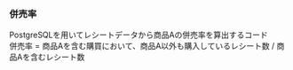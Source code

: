 ### 併売率
PostgreSQLを用いてレシートデータから商品Aの併売率を算出するコード   
併売率 = 商品Aを含む購買において、商品A以外も購入しているレシート数 / 商品Aを含むレシート数   

